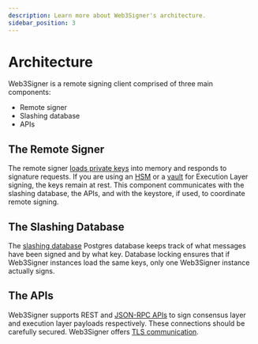 ```yaml
---
description: Learn more about Web3Signer's architecture.
sidebar_position: 3
---
```


# Architecture 

Web3Signer is a remote signing client comprised of three main components:

- Remote signer
- Slashing database
- APIs 

## The Remote Signer

The remote signer [loads private keys](../how-to/load-keys.md) into memory and responds to signature requests. If you are using an [HSM](../how-to/store-keys/hsm/_category_.json) or a [vault](../how-to/store-keys/vaults/_category_.json) for Execution Layer signing, the keys remain at rest. This component communicates with the slashing database, the APIs, and with the keystore, if used, to coordinate remote signing. 

## The Slashing Database

The [slashing database](./slashing-protection.md) Postgres database keeps track of what messages have been signed and by what key. Database locking ensures that if Web3Signer instances load the same keys, only one Web3Signer instance actually signs. 

## The APIs

Web3Signer supports REST and [JSON-RPC APIs](../reference/api/_category_.json) to sign consensus layer and execution layer payloads respectively. These connections should be carefully secured. Web3Signer offers [TLS communication](../how-to/configure-tls.md).
